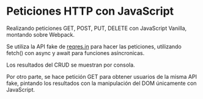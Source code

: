 # Peticiones HTTP con JavaScript

Realizando peticiones GET, POST, PUT, DELETE con JavaScript Vanilla, montando sobre Webpack.

Se utiliza la API fake de [reqres.in](https://reqres.in/) para hacer las peticiones, utilizando fetch() con async y await para funciones asíncronicas.

Los resultados del CRUD se muestran por consola.

Por otro parte, se hace petición GET para obtener usuarios de la misma API fake, pintando los resultados con la manipulación del DOM únicamente con JavaScript.
